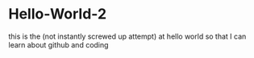 # Hello-World-2
this is the (not instantly screwed up attempt) at hello world so that I can learn about github and coding
